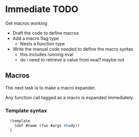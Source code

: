 
# Immediate TODO

Get macros working
- Draft the code to define macros
- Add a macro flag type
  - Nests a function type
- Write the manual code needed to define the macro syntax
  - this includes running eval
  - do i need to retrieve a value from eval? maybe not

## Macros

The next task is to make a macro expander.

Any function call tagged as a macro is expanded immediately.

### Template syntax

```lisp
  (template
    (def #name (fun #args #body))
  )
```

